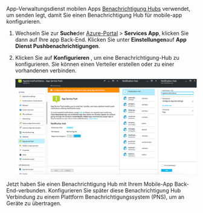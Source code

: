 App-Verwaltungsdienst mobilen Apps [Benachrichtigung Hubs] verwendet, um senden legt, damit Sie einen Benachrichtigung Hub für mobile-app konfigurieren.

1. Wechseln Sie zur **Suche**der [Azure-Portal] > **Services App**, klicken Sie dann auf Ihre app Back-End. Klicken Sie unter **Einstellungen**auf **App Dienst Pushbenachrichtigungen**.

2. Klicken Sie auf **Konfigurieren** , um eine Benachrichtigung-Hub zu konfigurieren. Sie können einen Verteiler erstellen oder zu einer vorhandenen verbinden.

    ![](./media/app-service-mobile-create-notification-hub/configure-hub-flow.png)

Jetzt haben Sie einen Benachrichtigung Hub mit Ihrem Mobile-App Back-End-verbunden. Konfigurieren Sie später diese Benachrichtigung Hub Verbindung zu einem Plattform Benachrichtigungssystem (PNS), um an Geräte zu übertragen.

[Azure-Portal]: https://portal.azure.com/
[Benachrichtigung Hubs]: https://azure.microsoft.com/en-us/documentation/articles/notification-hubs-push-notification-overview/